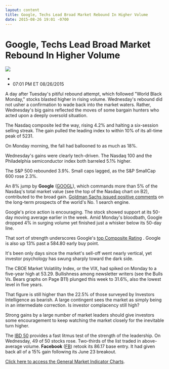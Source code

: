 ```yaml
---
layout: content
title: Google, Techs Lead Broad Market Rebound In Higher Volume
date: 2015-08-26 19:01 -0700
---
```



Google, Techs Lead Broad Market Rebound In Higher Volume
=========================================================


![](https://www.investors.com/wp-content/uploads/ibd-migrated-images/MPv_150827_635762005301597285.png)

* 
* 07:01 PM ET 08/26/2015




  

A day after Tuesday's pitiful rebound attempt, which followed "World Black Monday," stocks blasted higher in rising volume. Wednesday's rebound did not usher a confirmation to wade back into the market waters. Rather, Wednesday's big gains reflected the moves of some bargain hunters who acted upon a deeply oversold situation.

  

The Nasdaq composite led the way, rising 4.2% and halting a six-session selling streak. The gain pulled the leading index to within 10% of its all-time peak of 5231.

  

On Monday morning, the fall had ballooned to as much as 18%.

  

Wednesday's gains were clearly tech-driven. The Nasdaq 100 and the Philadelphia semiconductor index both barreled 5.1% higher.

  

The S&P 500 rebounded 3.9%. Small caps lagged, as the S&P SmallCap 600 rose 2.3%.

  

An 8% jump by **Google** ([GOOGL](https://research.investors.com/quote.aspx?symbol=GOOGL)), which commands more than 5% of the Nasdaq's total market value (see the top of the Nasdaq chart on B2), contributed to the broad gain. [Goldman Sachs issued positive comments](http://news.investors.com/investing-stock-market-today/082615-768269-stock-market-climbs.htm) on the long-term prospects of the world's No. 1 search engine.

  

Google's price action is encouraging. The stock showed support at its 50-day moving average earlier in the week. Amid Monday's bloodbath, Google dropped 4% in surging volume yet finished just a whisker below its 50-day line.

  

That sort of strength underscores Google's [top Composite Rating](http://research.investors.com/stock-checkup/?nav=ResearchCheckup) . Google is also up 13% past a 584.80 early buy point.

  

It's been only days since the market's sell-off went nearly vertical, yet investor psychology has swung sharply toward the dark side.

  

The CBOE Market Volatility Index, or the VIX, had spiked on Monday to a five-year high at 53.29. Bullishness among newsletter writers (see the Bulls Vs. Bears graphs on Page B11) plunged this week to 31.6%, also the lowest level in five years.

  

That figure is still higher than the 22.5% of those surveyed by Investors Intelligence as bearish. A large contingent sees the market as simply being in an intermediate correction. Is investor complacency still high?

  

Strong gains by a large number of market leaders should give investors some encouragement to keep watching the market closely for the inevitable turn higher.

  

The [IBD 50](http://leaderboard.investors.com/ibd50/fulllist/) provides a fast litmus test of the strength of the leadership. On Wednesday, 49 of 50 stocks rose. Two-thirds of the list traded in above-average volume. **Facebook** ([FB](https://research.investors.com/quote.aspx?symbol=FB)) retook its 86.17 base entry. It had given back all of a 15% gain following its June 23 breakout.

  

[Click here to access the General Market Indicator Charts](https://www.investors.com/pdf/GMI_082715.pdf).





